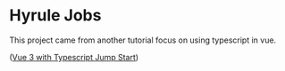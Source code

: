# Hyrule Jobs

This project came from another tutorial focus on using typescript in vue.

([Vue 3 with Typescript Jump Start](https://www.youtube.com/playlist?list=PL4cUxeGkcC9gCtAuEdXTjNVE5bbMFo5OD))
